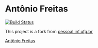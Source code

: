 # Antônio Freitas

[![Build Status](https://travis-ci.org/acfreitas/antoniofreitas.inf.ufg.br.svg)](https://travis-ci.org/acfreitas/antoniofreitas.inf.ufg.br)

This project is a fork from [pessoal.inf.ufg.br](https://github.com/acfreitas/pessoal.inf.ufg.br)

[Antônio Freitas](http://inf.ufg.br/~antoniofreitas/)